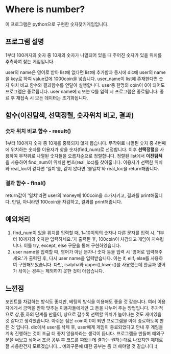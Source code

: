 # Where is number?
이 프로그램은 python으로 구현한 숫자찾기게임입니다.

## 프로그램 설명
1부터 100까지의 숫자 중 10개의 숫자가 나열되어 있을 때 주어진 숫자가 있을 위치를 추측하여 찾는 게임입니다.


user의 name은 영어로 받아 list에 없다면 list에 추가함과 동시에 dic에 user의 name을 key로 하여 value값에 1000coin을 넣습니다.
user_name이 list에 존재한다면 숫자 위치 비교 함수와 결과함수를 연달아 실행합니다.
user중 한명의 coin이 0이 되어도 프로그램은 종료됩니다.
user name에 q 또는 Q를 입력 시 프로그램은 종료됩니다.
종료 후 재접속 시 모든 데이터는 초기화됩니다.

## 함수(이진탐색, 선택정렬, 숫자위치 비교, 결과)
### 숫자 위치 비교 함수 - result()
1부터 100까지 숫자 중 10개를 중복되지 않게 뽑습니다.
무작위로 나열된 숫자 중 4번째에 위치하는 숫자를 이용자가 찾을 숫자(find_num)로 선정합니다. 
이후 **선택정렬**을 사용하여 무작위로 나열된 숫자들을 오름차순으로 정렬합니다.
정렬된 list에서 **이진탐색**을 사용하여 find_num이 위치한 번호(real_loc)를 찾아줍니다.
이용자가 선택한 위치와 real_loc이 같다면 '일치'를, 같지 않다면 '불일치'와 real_loc을 return해줍니다.

### 결과 함수 - final()
return값이 '일치'라면 user의 money에 100coin을 추가시키고, 결과를 print해줍니다. 만일, 아니라면 100coin을 차감하고, 결과를 print해줍니다. 

## 예외처리
1. find_num이 있을 위치를 입력할 때, 1~10이외의 숫자나 다른 문자를 입력 시, '1부터 10까지의 숫자만 입력하세요.'가 출력된 후, 100coin이 차감되고 게임이 지속됩니다.
   이를 try, except, else 구문을 통해 구현하였습니다.
2. user name을 입력할 때, 영어가 아닌 문자나 숫자 등을 입력 시 '영어로 입력해주세요.'가 출력된 후, 다시 user name을 입력받습니다.
   이는 if, elif, else를 사용하여 구현해보았습니다. 다만, isalpha와 upper(),lower()를 사용했는데 한글과 영어가 섞이는 경우는 제외하지 못한 것이 아쉽습니다.
## 느낀점
포인트를 차감하는 방식도 좋지만, 베팅의 방식을 이용해도 좋을 것 같습니다. 여러 이용자에게서 금액을 받아 맞추는 이용자들에게만 그 돈을 나누어 주는 방법입니다.
추가적으로 상,중,하의 단계를 만들어, 상으로 갈수록 선택할 위치가 늘어나는 것도 재미있을 것 같다고 생각했습니다.
아쉬운 점은 coin이 0이 되면 프로그램을 아예 종료하도록 만든 것 입니다. dic에서 user를 삭제 후, user에게 게임이 종료되었다고 안내 후 게임을 계속 진행하는 것이 조금 더 좋지 않을까라는 생각이 듭니다.
프로그램을 만들며 예외구문을 써보고 싶어서 조금 공부 후 코드를 짜봤는데 결과는 원하는대로 나왔지만 제대로 잘 사용한건지 모르겠습니다...
예외구문에 대한 공부는 좀 더 해야할 것 같습니다 :)
